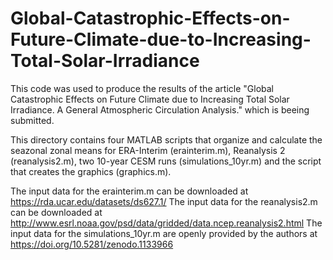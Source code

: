 # Global-Catastrophic-Effects-on-Future-Climate-due-to-Increasing-Total-Solar-Irradiance

This code was used to produce the results of the article 
"Global Catastrophic Effects on Future Climate due to Increasing Total Solar Irradiance. A General Atmospheric Circulation Analysis."
which is beeing submitted.

This directory contains four MATLAB scripts that organize and calculate the seazonal zonal means for ERA-Interim (erainterim.m), Reanalysis 2 (reanalysis2.m), two 10-year CESM runs (simulations_10yr.m) and the script that creates the graphics (graphics.m).

The input data for the erainterim.m can be downloaded at https://rda.ucar.edu/datasets/ds627.1/
The input data for the reanalysis2.m can be downloaded at http://www.esrl.noaa.gov/psd/data/gridded/data.ncep.reanalysis2.html
The input data for the simulations_10yr.m are openly provided by the authors at https://doi.org/10.5281/zenodo.1133966
